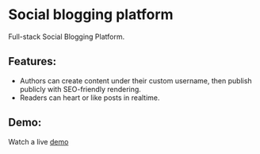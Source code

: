 # Social blogging platform
Full-stack Social Blogging Platform.

## Features:
* Authors can create content under their custom username, then publish publicly with SEO-friendly rendering.
* Readers can heart or like posts in realtime.

## Demo:
Watch a live [demo](https://social-blogging-platform-a0neu9d3h-thomasnyma.vercel.app/)
